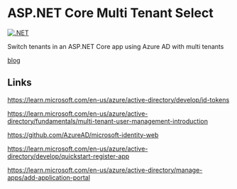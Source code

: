 # ASP.NET Core Multi Tenant Select

[![.NET](https://github.com/damienbod/AspNetCoreTenantSelect/actions/workflows/dotnet.yml/badge.svg)](https://github.com/damienbod/AspNetCoreTenantSelect/actions/workflows/dotnet.yml)

Switch tenants in an ASP.NET Core app using Azure AD with multi tenants

[blog](https://damienbod.com)

## Links

https://learn.microsoft.com/en-us/azure/active-directory/develop/id-tokens

https://learn.microsoft.com/en-us/azure/active-directory/fundamentals/multi-tenant-user-management-introduction

https://github.com/AzureAD/microsoft-identity-web

https://learn.microsoft.com/en-us/azure/active-directory/develop/quickstart-register-app

https://learn.microsoft.com/en-us/azure/active-directory/manage-apps/add-application-portal